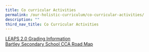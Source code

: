 ```yaml
---
title: Co curricular Activities
permalink: /our-holistic-curriculum/co-curricular-activities/
description: ""
third_nav_title: Co Curricular Activities
---
```

[LEAPS 2.0 Grading Information](https://drive.google.com/file/d/0B3gbVCPLtDugWTV4WWJMVDF0bWM/view?usp=sharing) <br>
[Bartley Secondary School CCA Road Map](https://drive.google.com/file/d/0B3gbVCPLtDugMG5hSGZJWVlPTkk/view?usp=sharing)